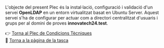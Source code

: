 L'objecte del present Plec és la instal·lació, configuració i validació d'un servei **OpenLDAP** en un entorn virtualitzat basat en Ubuntu Server. Aquest servei s'ha de configurar per actuar com a directori centralitzat d'usuaris i grups per al domini de proves **innovatech24.test**.

👉 [Torna al Plec de Condicions Tècniques](https://github.com/PolVallesSMX2/Projecte3-ConsultoriaEverPia2/tree/main/Tasques/T04/Plec%20de%20Condicions%20T%C3%A8cniques)  
📍 [Torna a la pàgina de la tasca](../..)

